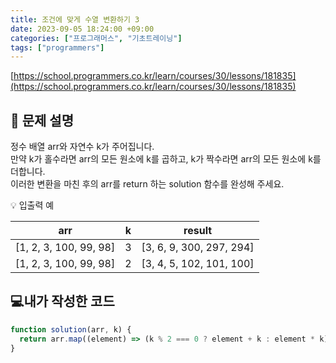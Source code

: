 ```yaml
---
title: 조건에 맞게 수열 변환하기 3
date: 2023-09-05 18:24:00 +09:00
categories: ["프로그래머스", "기초트레이닝"]
tags: ["programmers"]
---
```


[https://school.programmers.co.kr/learn/courses/30/lessons/181835](https://school.programmers.co.kr/learn/courses/30/lessons/181835)

## 📔 문제 설명

정수 배열 arr와 자연수 k가 주어집니다.  
만약 k가 홀수라면 arr의 모든 원소에 k를 곱하고, k가 짝수라면 arr의 모든 원소에 k를 더합니다.  
이러한 변환을 마친 후의 arr를 return 하는 solution 함수를 완성해 주세요.

💡 입출력 예

|          arr           |  k  |          result          |
| :--------------------: | :-: | :----------------------: |
| [1, 2, 3, 100, 99, 98] |  3  | [3, 6, 9, 300, 297, 294] |
| [1, 2, 3, 100, 99, 98] |  2  | [3, 4, 5, 102, 101, 100] |

## 💻내가 작성한 코드

```js
function solution(arr, k) {
  return arr.map((element) => (k % 2 === 0 ? element + k : element * k));
}
```
